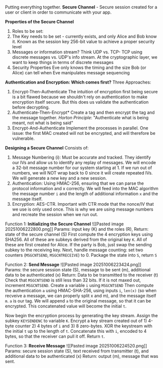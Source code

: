 Putting everything together. 
**Secure Channel** - Secure session created for a user or client in order to communicate with your app. 

**Properties of the Secure Channel**
1. Roles to be set:
2. The Key needs to be set - currently exists, and only Alice and Bob know it. 
   Known as the session key
   256-bit value to achieve a proper security level
3. Messages or information stream?
   Think UDP vs. TCP- TCP using discrete messages vs. UDP's info stream. At the cryptographic layer, we want to keep things in terms of discrete messages
4. Security Properties
   Eve only knows the timing and the size
   Bob (or Alice) can tell when Eve manipulates message sequencing

**Authentication and Encryption: Which comes first?**
Three Approaches: 
1. Encrypt-Then-Authenticate
   The intuition of encryption first being secure is a bit flawed because we shouldn't rely on authentication to make encryption itself secure. 
   But this does us validate the authentication before decrypting. 
2. Authenticate-Then-Encrypt*
   Create a tag and then encrypt the tag and the message together. 
   *Horton Principle*: "Authenticate what is being meant, not what is being said"
3. Encrypt-And-Authenticate
   Implement the processes in parallel. One issue: the first MAC created will not be encrypted, and will therefore be vulnerable. 

**Designing a Secure Channel**
Consists of:
1) Message Numbering (i): Must be accurate and tracked. They identify our IVs and allow us to identify any replay of messages. We will encode a 32-bit message number for our system starting at 1. If we run out of numbers, we will NOT wrap back to 0 since it will create repeated IVs. We will generate a new key and a new session. 
2) Authentication: Using HMAC-256, ensuring that we can parse the protocol information and x correctly. We will feed into the MAC algorithm the message number `i` and the length of additional information `x` and the message itself. 
3) Encryption: AES-CTR. Important with CTR mode that the nonce/IV that we use is only used once. This is why we are using message numbers and recreate the session when we run out. 

Function 1: **Initializing the Secure Channel**
![[Pasted image 20251006222800.png]]
Params: input key (K) and the roles (R), Return: state of the secure channel (S)
First compute the 4 encryption keys using SHA256. All of these are subkeys derived from the original key `K`. All of these are first created for Alice. 
If the party is Bob, just swap the sending subkey to the receiving key.
Next, handle message counting: set two counters (`MSGCNTSEND`, `MSGCNTRECEIVE`) to 0. 
Package the state into `S`, return `S`

Function 2: **Send Message**
![[Pasted image 20251006223424.png]]
Params: the secure session state (S), message to be sent (m), additional data to be authenticated (x)
Return: Data to be transmitted to the receiver (t)
Check that `MSGCNTSEND` is still less than 32 bits. If it is not maxed out,  increment `MSGCNTSEND`.  Create a variable `i` using `MSGCNTSEND`
Then compute the authentication `a` using HMAC-SHA-256, using inputs `i`, `len(x)` (so when recveive a message, we can properly split x and m), and the message itself `m`.
`a` is our tag. We will append `a` to the original message, so that it can be encrypted. This concatenated value will become the initial `t`. 

Now begin the encryption process by generating the key stream. 
Assign the subkey `KEYSENDENC` to variable `K`.
Encrypt a key stream created out of 1) 4-byte counter 2) 4 bytes of `i` and 3) 8 zero-bytes. 
XOR the keystream with the initial `t` up to the length of `t`. Concatenate this with `i`, encoded to 4 bytes, so that the receiver can pull it off. 
Return `t`. 

Function 3: **Receive Message**
![[Pasted image 20251006224520.png]]
Params: secure session state (S), text received from transmitter (t), and additional data to be authenticated (x)
Return: output (m), message that was sent. 



